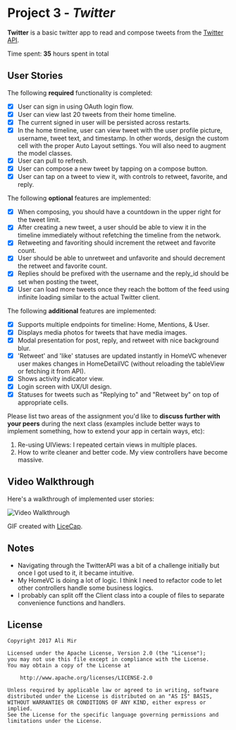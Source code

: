 # Project 3 - *Twitter*

**Twitter** is a basic twitter app to read and compose tweets from the [Twitter API](https://apps.twitter.com/).

Time spent: **35** hours spent in total

## User Stories

The following **required** functionality is completed:

- [x] User can sign in using OAuth login flow.
- [x] User can view last 20 tweets from their home timeline.
- [x] The current signed in user will be persisted across restarts.
- [x] In the home timeline, user can view tweet with the user profile picture, username, tweet text, and timestamp.  In other words, design the custom cell with the proper Auto Layout settings.  You will also need to augment the model classes.
- [x] User can pull to refresh.
- [x] User can compose a new tweet by tapping on a compose button.
- [x] User can tap on a tweet to view it, with controls to retweet, favorite, and reply.

The following **optional** features are implemented:

- [x] When composing, you should have a countdown in the upper right for the tweet limit.
- [x] After creating a new tweet, a user should be able to view it in the timeline immediately without refetching the timeline from the network.
- [x] Retweeting and favoriting should increment the retweet and favorite count.
- [x] User should be able to unretweet and unfavorite and should decrement the retweet and favorite count.
- [x] Replies should be prefixed with the username and the reply_id should be set when posting the tweet,
- [x] User can load more tweets once they reach the bottom of the feed using infinite loading similar to the actual Twitter client.

The following **additional** features are implemented:

- [x] Supports multiple endpoints for timeline: Home, Mentions, & User.
- [x] Displays media photos for tweets that have media images.
- [x] Modal presentation for post, reply, and retweet with nice background blur.
- [x] 'Retweet' and 'like' statuses are updated instantly in HomeVC whenever user makes changes in HomeDetailVC (without reloading the tableView or fetching it from API).
- [x] Shows activity indicator view.
- [x] Login screen with UX/UI design.
- [x] Statuses for tweets such as "Replying to" and "Retweet by" on top of appropriate cells.

Please list two areas of the assignment you'd like to **discuss further with your peers** during the next class (examples include better ways to implement something, how to extend your app in certain ways, etc):

1. Re-using UIViews: I repeated certain views in multiple places.
2. How to write cleaner and better code. My view controllers have become massive.

## Video Walkthrough

Here's a walkthrough of implemented user stories:

<img src='http://i.imgur.com/TioyH.gif' title='Video Walkthrough' width='' alt='Video Walkthrough' />

GIF created with [LiceCap](http://www.cockos.com/licecap/).

## Notes

- Navigating through the TwitterAPI was a bit of a challenge initially but once I got used to it, it became intuitive.
- My HomeVC is doing a lot of logic. I think I need to refactor code to let other controllers handle some business logics.
- I probably can split off the Client class into a couple of files to separate convenience functions and handlers.

## License

    Copyright 2017 Ali Mir

    Licensed under the Apache License, Version 2.0 (the "License");
    you may not use this file except in compliance with the License.
    You may obtain a copy of the License at

        http://www.apache.org/licenses/LICENSE-2.0

    Unless required by applicable law or agreed to in writing, software
    distributed under the License is distributed on an "AS IS" BASIS,
    WITHOUT WARRANTIES OR CONDITIONS OF ANY KIND, either express or implied.
    See the License for the specific language governing permissions and
    limitations under the License.
